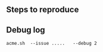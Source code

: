 <!--

If it is a bug report:
- make sure you are able to repro it on the latest released version. 
You can install the latest version by: `acme.sh --upgrade`

- Search the existing issues.
- Refer to the [WIKI](https://wiki.acme.sh).
- Debug info [Debug](https://github.com/Neilpang/acme.sh/wiki/How-to-debug-acme.sh).


-->

Steps to reproduce
------------------


Debug log
-----------------

```
acme.sh  --issue .....   --debug 2
```



